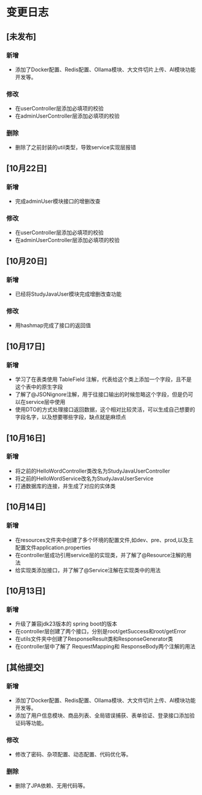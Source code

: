 # 变更日志

## [未发布]

### 新增
- 添加了Docker配置、Redis配置、Ollama模块、大文件切片上传、AI模块功能开发等。

### 修改
- 在userController层添加必填项的校验
- 在adminUserController层添加必填项的校验

### 删除
- 删除了之前封装的util类型，导致service实现层报错

## [10月22日]

### 新增
- 完成adminUser模块接口的增删改查

### 修改
- 在userController层添加必填项的校验
- 在adminUserController层添加必填项的校验

## [10月20日]

### 新增
- 已经将StudyJavaUser模块完成增删改查功能

### 修改
- 用hashmap完成了接口的返回值

## [10月17日]

### 新增
- 学习了在表类使用 TableField 注解，代表给这个类上添加一个字段，且不是这个表中的原生字段
- 了解了@JSONignore注解，用于往接口输出的时候忽略这个字段，但是仍可以在service层中使用
- 使用DTO的方式处理接口返回数据，这个相对比较灵活，可以生成自己想要的字段名字，以及想要哪些字段，缺点就是麻烦点

## [10月16日]

### 新增
- 将之前的HelloWordController类改名为StudyJavaUserController
- 将之前的HelloWordService改名为StudyJavaUserService
- 打通数据库的连接，并生成了对应的实体类

## [10月14日]

### 新增
- 在resources文件夹中创建了多个环境的配置文件,如dev、pre、prod,以及主配置文件application.properties
- 在controller层成功引用service层的实现类，并了解了@Resource注解的用法
- 给实现类添加接口，并了解了@Service注解在实现类中的用法

## [10月13日]

### 新增
- 升级了兼容jdk23版本的 spring boot的版本
- 在controller层创建了两个接口，分别是root/getSuccess和root/getError
- 在utils文件夹中创建了ResponseResult类和ResponseGenerator类
- 在controller层中了解了 RequestMapping和 ResponseBody两个注解的用法

## [其他提交]

### 新增
- 添加了Docker配置、Redis配置、Ollama模块、大文件切片上传、AI模块功能开发等。
- 添加了用户信息模块、商品列表、全局错误捕获、表单验证、登录接口添加验证码等功能。

### 修改
- 修改了密码、杂项配置、动态配置、代码优化等。

### 删除
- 删除了JPA依赖、无用代码等。 